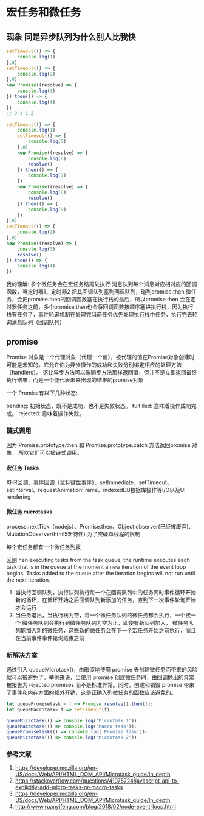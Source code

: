 # 宏任务和微任务

## 现象 同是异步队列为什么别人比我快

```js
setTimeout(() => {
    console.log(1)
},0)
setTimeout(() => {
    console.log(2)
},0)
new Promise((resolve) => {
    console.log(3)
}).then(() => {
    console.log(4)
})
// 3 4 1 2
 ```

```js
setTimeout(() => {
    console.log(1)
    setTimeout(() => {
        console.log(5)
    },0)
    new Promise((resolve) => {
        console.log(6)
        resolve()
    }).then(() => {
        console.log(7)
    })
    new Promise((resolve) => {
        console.log(8)
        resolve()
    }).then(() => {
        console.log(9)
    })
},0)
setTimeout(() => {
    console.log(2)
},0)
new Promise((resolve) => {
    console.log(3)
    resolve()
}).then(() => {
    console.log(4)
})
```

我的理解:
多个微任务会在宏任务结尾处执行
消息队列每个消息对应相对应的回调函数，当定时器1，定时器2 把其回调队列塞到回调队列，碰到promise.then 微任务，会把promise.then的回调函数塞在执行栈的最后，所以promise.then 会在定时器任务之前，多个promise.then也会将回调函数按顺序塞进执行栈，因为执行栈有任务了，事件轮询机制在处理完当前任务优先处理执行栈中任务，执行完去轮询消息队列（回调队列）

## promise

Promise 对象是一个代理对象（代理一个值），被代理的值在Promise对象创建时可能是未知的。它允许你为异步操作的成功和失败分别绑定相应的处理方法（handlers）。 这让异步方法可以像同步方法那样返回值，但并不是立即返回最终执行结果，而是一个能代表未来出现的结果的promise对象

一个 Promise有以下几种状态:

pending: 初始状态，既不是成功，也不是失败状态。
fulfilled: 意味着操作成功完成。
rejected: 意味着操作失败。

### 链式调用

因为 Promise.prototype.then 和  Promise.prototype.catch 方法返回promise 对象， 所以它们可以被链式调用。

#### 宏任务 Tasks

XHR回调、事件回调（鼠标键盘事件）、setImmediate、setTimeout、setInterval、requestAnimationFrame、indexedDB数据库操作等I/O以及UI rendering

#### 微任务 microtasks

process.nextTick（nodejs）、Promise.then、Object.observer(已经被废弃)、MutationObserver(html5新特性)
为了突破单线程的限制

每个宏任务都有一个微任务列表

区别
hen executing tasks from the task queue, the runtime executes each task that is in the queue at the moment a new iteration of the event loop begins. Tasks added to the queue after the iteration begins will not run until the next iteration.

1. 当执行回调队列，执行队列执行每一个在回调队列中的任务同时事件循环开始新的循环，在循环开始之后回调队列新添加的任务，直到下一次事件轮询开始才会运行
2. 当任务退出，当执行栈为空，每一个微任务队列的微任务都会执行，一个接一个 微任务队列会执行到微任务队列为空为止，即使有新队列加入， 微任务队列能加入新的微任务，这些新的微任务会在下一个宏任务开始之前执行，而且在当前事件事件轮询结束之前

### 新解决方案

通过引入 queueMicrotask()，由晦涩地使用 promise 去创建微任务而带来的风险就可以被避免了。举例来说，当使用 promise 创建微任务时，由回调抛出的异常被报告为 rejected promises 而不是标准异常。同时，创建和销毁 promise 带来了事件和内存方面的额外开销，这是正确入列微任务的函数应该避免的。

```js
let queuePromisetask = f => Promise.resolve().then(f);
let queueMacrotask= f => setTimeout(f);

queueMicrotask(() => console.log('Microtask 1'));
queueMacrotask(() => console.log('Macro task'));
queuePromisetask(() => console.log('Promise task'));
queueMicrotask(() => console.log('Microtask 2'));
```

### 参考文献

1. <https://developer.mozilla.org/en-US/docs/Web/API/HTML_DOM_API/Microtask_guide/In_depth>
2. <https://stackoverflow.com/questions/41075724/javascript-api-to-explicitly-add-micro-tasks-or-macro-tasks>
3. <https://developer.mozilla.org/en-US/docs/Web/API/HTML_DOM_API/Microtask_guide/In_depth>
4. <http://www.ruanyifeng.com/blog/2018/02/node-event-loop.html>
